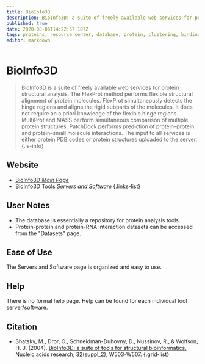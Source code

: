 ```yaml
---
title: BioInfo3D
description: BioInfo3D: a suite of freely available web services for protein structural analysis.
published: true
date: 2020-08-06T14:22:57.107Z
tags: proteins, resource center, database, protein, clustering, binding, protein-protein, structural analysis, toolbox
editor: markdown
---
```


# BioInfo3D

> BioInfo3D is a suite of freely available web services for protein structural analysis. The FlexProt method performs flexible structural alignment of protein molecules. FlexProt simultaneously detects the hinge regions and aligns the rigid subparts of the molecules. It does not require an a priori knowledge of the flexible hinge regions. MultiProt and MASS perform simultaneous comparison of multiple protein structures. PatchDock performs prediction of protein–protein and protein–small molecule interactions. The input to all services is either protein PDB codes or protein structures uploaded to the server.
{.is-info}

 

## Website 

- [BioInfo3D *Main Page*](http://bioinfo3d.cs.tau.ac.il/wk/index.php/Main_Page)
- [BioInfo3D Tools *Servers and Software*](http://bioinfo3d.cs.tau.ac.il/wk/index.php/Servers_%26_Software)
 {.links-list}

## User Notes

- The database is essentially a repository for protein analysis tools.  
- Protein-protein and protein-RNA interaction datasets can be accessed from the "Datasets" page. 

## Ease of Use

The Servers and Software page is organized and easy to use. 

## Help

There is no formal help page. Help can be found for each individual tool server/software.

## Citation

- Shatsky, M., Dror, O., Schneidman-Duhovny, D., Nussinov, R., & Wolfson, H. J. (2004). [BioInfo3D: a suite of tools for structural bioinformatics.](https://academic.oup.com/nar/article/32/suppl_2/W503/1040599) Nucleic acids research, 32(suppl_2), W503-W507.
{.grid-list}